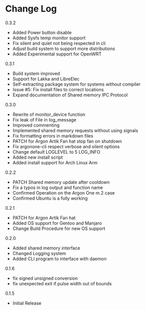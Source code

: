 # Change Log

0.3.2

* Added Power button disable
* Added Sysfs temp monitor support
* Fix silent and quiet not being respected in cli
* Adjust build system to support more distributions
* Added Experimental support for OpenWRT

0.3.1

* Build system improved
* Support for Lakka and LibreElec
* Self-extracting package system for systems without compiler
* Issue #5: Fix install files to correct locations
* Expand documentation of Shared memory IPC Protocol

0.3.0

* Rewrite of monitor_device function
* Fix leak of File in log_message
* Improved commenting
* Implemented shared memory requests without using signals
* Fix formatting errors in markdown files
* PATCH for Argon Artik Fan hat stop fan on shutdown
* Fix argonone-cli respect verbose and silent options
* Change default LOGLEVEL to 5 LOG_INFO
* Added new install script
* Added install support for Arch Linux Arm

0.2.2

* PATCH Shared memory update after cooldown
* Fix a typos in log output and function name
* Confirmed Operation on the Argon One m.2 case
* Confirmed Ubuntu is a fully working

0.2.1

* PATCH for Argon Artik Fan hat
* Added OS support for Gentoo and Manjaro
* Change Build Procedure for new OS support

0.2.0

* Added shared memory interface
* Changed Logging system
* Added CLI program to interface with daemon  

0.1.6  

* fix signed unsigned conversion  
* fix unexpected exit if pulse width out of bounds  

0.1.5

* Initial Release
